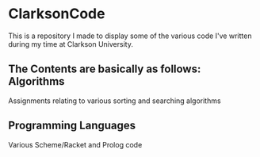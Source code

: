 # ClarksonCode

This is a repository I made to display some of the various code I've written during my time at Clarkson University.

The Contents are basically as follows:
Algorithms
----------
Assignments relating to various sorting and searching algorithms

Programming Languages
---------------------
Various Scheme/Racket and Prolog code